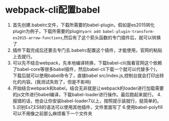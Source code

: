 # webpack-cli配置babel
1. 首先创建.babelrc文件，下载所需要的babel-plugin，假如是es2015转化plugin为例子，下载所需要的plugin`yarn add babel-plugin-transform-es2015-arrow-functions`,然后有了这个箭头函数的专门插件后，就可以转换了
2. 插件下载完成后还要去专门去.babelrc配置这个插件，才能使用，官网的粘贴上去就行。
2. 可以先不结合webpack，先本地编译转换，下载babel-cli(我看官网这个依赖了babel-core等很多babel插件，然后babel-cli下载一个就可以代替多个)，下载后就可以使用babel命令了，直接babel src/index.js,控制台就会打印出转化的内容。(我测试失败了，但是不影响)
3. 开始结合webpack和babel，结合无非就是让webpack的loader进行加载需要的js文件进行babel编译，下载babel-loader进行操作。最后跑起来就行。
4.报错的话，他会让你安装babel-loader7以上，按照提示装就行，挺简单的。
5.识别Es7,ES8的语法可以使用其他插件，文件里面写了
6.使用babel-polyfill可以不用像之前那么麻烦看下一个文件夹